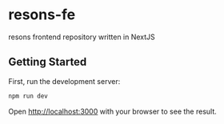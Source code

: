 # resons-fe

resons frontend repository written in NextJS

## Getting Started

First, run the development server:

```bash
npm run dev
```

Open [http://localhost:3000](http://localhost:3000) with your browser to see the result.
